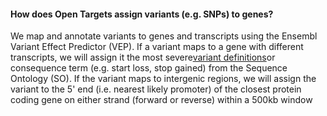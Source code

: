 #### How does Open Targets assign variants \(e.g. SNPs\) to genes?

We map and annotate variants to genes and transcripts using the Ensembl Variant Effect Predictor \(VEP\). If a variant maps to a gene with different transcripts, we will assign it the most severe[variant definitions](http://www.targetvalidation.org/variants)or consequence term \(e.g. start loss, stop gained\) from the Sequence Ontology \(SO\). If the variant maps to intergenic regions, we will assign the variant to the 5' end \(i.e. nearest likely promoter\) of the closest protein coding gene on either strand \(forward or reverse\) within a 500kb window


